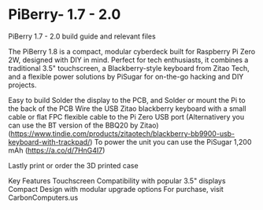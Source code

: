 # PiBerry- 1.7 - 2.0
PiBerry 1.7 - 2.0 build guide and relevant files

The PiBerry 1.8 is a compact, modular cyberdeck built for Raspberry Pi Zero 2W, designed with DIY in mind. Perfect for tech enthusiasts, it combines a traditional 3.5" touchscreen, a Blackberry-style keyboard from Zitao Tech, and a flexible power solutions by PiSugar for on-the-go hacking and DIY projects.

Easy to build
Solder the display to the PCB, and Solder or mount the Pi to the back of the PCB
Wire the USB Zitao blackberry keyboard with a small cable or flat FPC flexible cable to the Pi Zero USB port (Alternativery you can use the BT version of the BBQ20 by Zitao) (https://www.tindie.com/products/zitaotech/blackberry-bb9900-usb-keyboard-with-trackpad/)
To power the unit you can use the PiSugar 1,200 mAh (https://a.co/d/7HnG4I7)

Lastly print or order the 3D printed case

Key Features
Touchscreen Compatibility with popular 3.5" displays
Compact Design with modular upgrade options
For purchase, visit CarbonComputers.us
